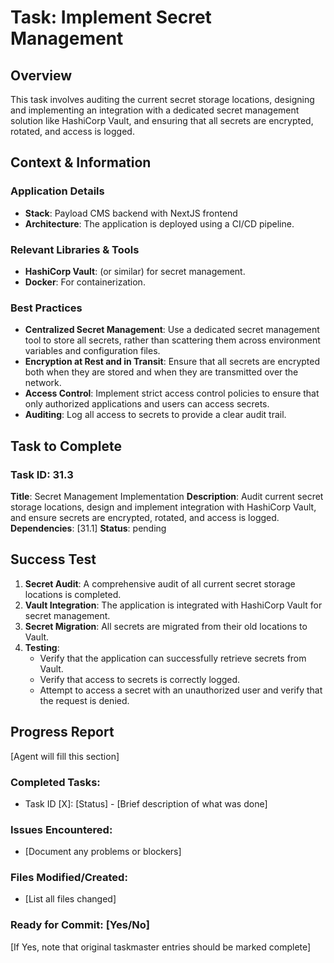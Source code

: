 # Task: Implement Secret Management

## Overview
This task involves auditing the current secret storage locations, designing and implementing an integration with a dedicated secret management solution like HashiCorp Vault, and ensuring that all secrets are encrypted, rotated, and access is logged.

## Context & Information
### Application Details
- **Stack**: Payload CMS backend with NextJS frontend
- **Architecture**: The application is deployed using a CI/CD pipeline.

### Relevant Libraries & Tools
- **HashiCorp Vault**: (or similar) for secret management.
- **Docker**: For containerization.

### Best Practices
- **Centralized Secret Management**: Use a dedicated secret management tool to store all secrets, rather than scattering them across environment variables and configuration files.
- **Encryption at Rest and in Transit**: Ensure that all secrets are encrypted both when they are stored and when they are transmitted over the network.
- **Access Control**: Implement strict access control policies to ensure that only authorized applications and users can access secrets.
- **Auditing**: Log all access to secrets to provide a clear audit trail.

## Task to Complete

### Task ID: 31.3
**Title**: Secret Management Implementation
**Description**: Audit current secret storage locations, design and implement integration with HashiCorp Vault, and ensure secrets are encrypted, rotated, and access is logged.
**Dependencies**: [31.1]
**Status**: pending

## Success Test
1.  **Secret Audit**: A comprehensive audit of all current secret storage locations is completed.
2.  **Vault Integration**: The application is integrated with HashiCorp Vault for secret management.
3.  **Secret Migration**: All secrets are migrated from their old locations to Vault.
4.  **Testing**:
    - Verify that the application can successfully retrieve secrets from Vault.
    - Verify that access to secrets is correctly logged.
    - Attempt to access a secret with an unauthorized user and verify that the request is denied.

## Progress Report
[Agent will fill this section]

### Completed Tasks:
- Task ID [X]: [Status] - [Brief description of what was done]

### Issues Encountered:
- [Document any problems or blockers]

### Files Modified/Created:
- [List all files changed]

### Ready for Commit: [Yes/No]
[If Yes, note that original taskmaster entries should be marked complete]
